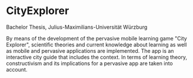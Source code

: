 # CityExplorer

Bachelor Thesis, Julius-Maximilians-Universität Würzburg

By means of the development of the pervasive mobile learning game "City Explorer", scientific theories and current knowledge about learning as well as mobile and pervasive applications are implemented. 
The app is an interactive city guide that includes the context. In terms of learning theory, constructivism and its implications for a pervasive app are taken into account.

